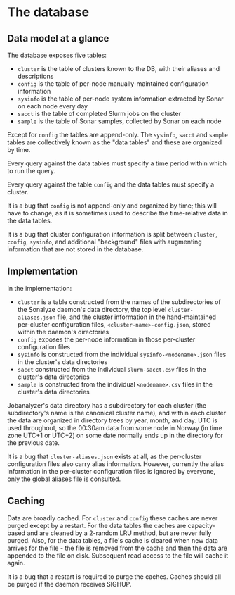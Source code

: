 # The database

## Data model at a glance

The database exposes five tables:

* `cluster` is the table of clusters known to the DB, with their aliases and descriptions
* `config` is the table of per-node manually-maintained configuration information
* `sysinfo` is the table of per-node system information extracted by Sonar on each node every day
* `sacct` is the table of completed Slurm jobs on the cluster
* `sample` is the table of Sonar samples, collected by Sonar on each node

Except for `config` the tables are append-only.  The `sysinfo`, `sacct` and `sample` tables are
collectively known as the "data tables" and these are organized by time.

Every query against the data tables must specify a time period within which to run the query.

Every query against the table `config` and the data tables must specify a cluster.

It is a bug that `config` is not append-only and organized by time; this will have to change, as it
is sometimes used to describe the time-relative data in the data tables.

It is a bug that cluster configuration information is split between `cluster`, `config`, `sysinfo`,
and additional "background" files with augmenting information that are not stored in the database.

## Implementation

In the implementation:

* `cluster` is a table constructed from the names of the subdirectories of the Sonalyze daemon's
  data directory, the top level `cluster-aliases.json` file, and the cluster information in the
  hand-maintained per-cluster configuration files, `<cluster-name>-config.json`, stored within the
  daemon's directories
* `config` exposes the per-node information in those per-cluster configuration files
* `sysinfo` is constructed from the individual `sysinfo-<nodename>.json` files in the cluster's data
  directories
* `sacct` constructed from the individual `slurm-sacct.csv` files in the cluster's data directories
* `sample` is constructed from the individual `<nodename>.csv` files in the cluster's data
  directories

Jobanalyzer's data directory has a subdirectory for each cluster (the subdirectory's name is the
canonical cluster name), and within each cluster the data are organized in directory trees by year,
month, and day.  UTC is used throughout, so the 00:30am data from some node in Norway (in time zone
UTC+1 or UTC+2) on some date normally ends up in the directory for the previous date.

It is a bug that `cluster-aliases.json` exists at all, as the per-cluster configuration files also
carry alias information.  However, currently the alias information in the per-cluster configuration
files is ignored by everyone, only the global aliases file is consulted.

## Caching

Data are broadly cached.  For `cluster` and `config` these caches are never purged except by a
restart.  For the data tables the caches are capacity-based and are cleaned by a 2-random LRU
method, but are never fully purged.  Also, for the data tables, a file's cache is cleared when new
data arrives for the file - the file is removed from the cache and then the data are appended to the
file on disk.  Subsequent read access to the file will cache it again.

It is a bug that a restart is required to purge the caches.  Caches should all be purged if the
daemon receives SIGHUP.
